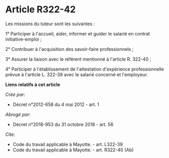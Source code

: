 # Article R322-42

Les missions du tuteur sont les suivantes : 

1° Participer à l'accueil, aider, informer et guider le salarié en contrat initiative-emploi ; 

2° Contribuer à l'acquisition des savoir-faire professionnels ; 

3° Assurer la liaison avec le référent mentionné à l'article R. 322-40 ; 

4° Participer à l'établissement de l'attestation d'expérience professionnelle prévue à l'article L. 322-39 avec le salarié
concerné et l'employeur.

**Liens relatifs à cet article**

_Créé par_:

  - Décret n°2012-658 du 4 mai 2012 - art. 1

_Abrogé par_:

  - Décret n°2018-953 du 31 octobre 2018 - art. 56

_Cite_:

  - Code du travail applicable à Mayotte. - art. L322-39
  - Code du travail applicable à Mayotte. - art. R322-40 (Ab)

